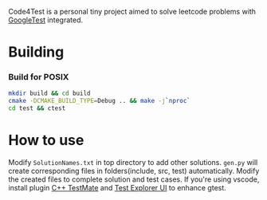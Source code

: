Code4Test is a personal tiny project aimed to solve leetcode problems with [GoogleTest](https://github.com/google/googletest.git) integrated.

# Building
### Build for POSIX
```bash
mkdir build && cd build
cmake -DCMAKE_BUILD_TYPE=Debug .. && make -j`nproc`
cd test && ctest
```
# How to use
Modify `SolutionNames.txt` in top directory to add other solutions. `gen.py` will create corresponding files in folders(include, src, test) automatically. Modify the created files to complete solution and test cases.
If you're using vscode, install plugin [C++ TestMate](https://marketplace.visualstudio.com/items?itemName=matepek.vscode-catch2-test-adapter) and [Test Explorer UI](https://marketplace.visualstudio.com/items?itemName=hbenl.vscode-test-explorer) to enhance gtest.